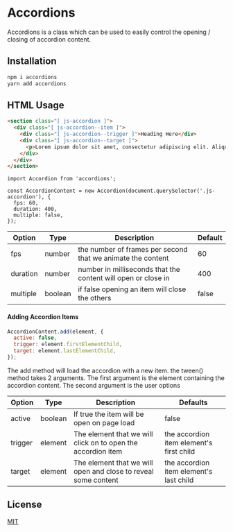 # Accordions

Accordions is a class which can be used to easily control the opening / closing of accordion content.

## Installation

```bash
npm i accordions
yarn add accordions
```

## HTML Usage

```html
<section class="[ js-accordion ]">
  <div class="[ js-accordion--item ]">
    <div class="[ js-accordion--trigger ]">Heading Here</div>
    <div class="[ js-accordion--target ]">
      <p>Lorem ipsum dolor sit amet, consectetur adipiscing elit. Aliquam ut sodales lectus, ac dictum nibh. Sed commodo auctor leo eu rhoncus. Vivamus tincidunt porttitor leo, ac lacinia augue aliquet at. Nulla convallis, lorem at euismod blandit, odio lectus interdum erat, in ornare eros eros in velit. Fusce auctor ante leo, nec dictum augue efficitur ac. Vestibulum mattis velit eros, vel luctus dui elementum non. Ut leo diam, maximus eu mi eget, suscipit pharetra dolor. Donec laoreet vel ante a sagittis. Nam mattis, arcu id finibus imperdiet, libero metus fringilla dolor, in luctus orci arcu eu sapien. Sed sagittis maximus mi, nec imperdiet odio suscipit at. Vestibulum ante ipsum primis in faucibus orci luctus et ultrices posuere cubilia curae; Vestibulum posuere ante vestibulum euismod mattis.</p>
    </div>
  </div>
</section>
```

```es6
import Accordion from 'accordions';

const AccordionContent = new Accordion(document.querySelector('.js-accordion'), {
  fps: 60,
  duration: 400,
  multiple: false,
});
```

| Option | Type | Description | Default |
|--------|------|-------------|---------|
| fps | number | the number of frames per second that we animate the content | 60 |
| duration | number | number in milliseconds that the content will open or close in | 400 |
| multiple | boolean | if false opening an item will close the others | false |


#### Adding Accordion Items

```javascript
AccordionContent.add(element, {
  active: false,
  trigger: element.firstElementChild,
  target: element.lastElementChild,
});
```

The add method will load the accordion with a new item.
the tween() method takes 2 arguments. 
The first argument is the element containing the accordion content.
The second argument is the user options

| Option | Type | Description | Defaults |
|--------|------|-------------|----------|
| active | boolean | If true the item will be open on page load | false |
| trigger | element | The element that we will click on to open the accordion item | the accordion item element's first child |
| target | element | The element that we will open and close to reveal some content | the accordion item element's last child |


## License
[MIT](https://choosealicense.com/licenses/mit/)

